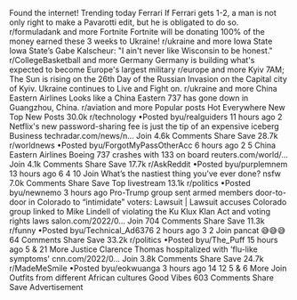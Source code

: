 Found the internet!
Trending today
Ferrari
If Ferrari gets 1-2, a man is not only right to make a Pavarotti edit, but he is obligated to do so.
r/formuladank and more
Fortnite
Fortnite will be donating 100% of the money earned these 3 weeks to Ukraine!
r/ukraine and more
Iowa State
Iowa State’s Gabe Kalscheur: "I ain't never like Wisconsin to be honest."
r/CollegeBasketball and more
Germany
Germany is building what's expected to become Europe's largest military
r/europe and more
Kyiv
7AM; The Sun is rising on the 26th Day of the Russian Invasion on the Capital city of Kyiv. Ukraine continues to Live and Fight on.
r/ukraine and more
China Eastern Airlines
Looks like a China Eastern 737 has gone down in Guangzhou, China.
r/aviation and more
Popular posts
Hot
Everywhere
New
Top
New Posts
30.0k
r/technology
•Posted byu/realguiders
11 hours ago
2
Netflix's new password-sharing fee is just the tip of an expensive iceberg
Business
techradar.com/news/n...
Join
4.6k Comments
Share
Save
28.7k
r/worldnews
•Posted byu/ForgotMyPassOtherAcc
6 hours ago
2
5
China Eastern Airlines Boeing 737 crashes with 133 on board
reuters.com/world/...
Join
4.1k Comments
Share
Save
17.7k
r/AskReddit
•Posted byu/purplemnem
13 hours ago
6
4
10
Join
What’s the nastiest thing you’ve ever done?
nsfw
7.0k Comments
Share
Save
Top livestream
13.1k
r/politics
•Posted byu/newnemo
3 hours ago
Pro-Trump group sent armed members door-to-door in Colorado to “intimidate” voters: Lawsuit | Lawsuit accuses Colorado group linked to Mike Lindell of violating the Ku Klux Klan Act and voting rights laws
salon.com/2022/0...
Join
704 Comments
Share
Save
11.3k
r/funny
•Posted byu/Technical_Ad6376
2 hours ago
3
2
Join
pancat 😅😅😅
64 Comments
Share
Save
33.2k
r/politics
•Posted byu/The_Puff
15 hours ago
5
& 21 More
Justice Clarence Thomas hospitalized with 'flu-like symptoms'
cnn.com/2022/0...
Join
3.8k Comments
Share
Save
24.7k
r/MadeMeSmile
•Posted byu/eokwuanga
3 hours ago
14
12
5
& 6 More
Join
Outfits from different African cultures
 Good Vibes 
603 Comments
Share
Save
Advertisement